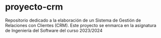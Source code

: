 # proyecto-crm
Repositorio dedicado a la elaboración de un Sistema de Gestión de Relaciones con Clientes (CRM). Este proyecto se enmarca en la asignatura de Ingeniería del Software del curso 2023/2024
